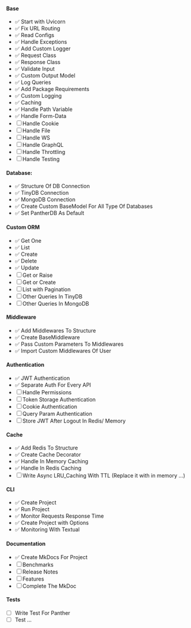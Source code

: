
#### Base 
- &#x2705; Start with Uvicorn 
- &#x2705; Fix URL Routing 
- &#x2705; Read Configs 
- &#x2705; Handle Exceptions 
- &#x2705; Add Custom Logger 
- &#x2705; Request Class 
- &#x2705; Response Class 
- &#x2705; Validate Input 
- &#x2705; Custom Output Model 
- &#x2705; Log Queries
- &#x2705; Add Package Requirements
- &#x2705; Custom Logging
- &#x2705; Caching
- &#x2705; Handle Path Variable
- &#x2705; Handle Form-Data
- &#9744; Handle Cookie
- &#9744; Handle File 
- &#9744; Handle WS 
- &#9744; Handle GraphQL
- &#9744; Handle Throttling
- &#9744; Handle Testing

#### Database:
- &#x2705; Structure Of DB Connection
- &#x2705; TinyDB Connection
- &#x2705; MongoDB Connection
- &#x2705; Create Custom BaseModel For All Type Of Databases
- &#x2705; Set PantherDB As Default

#### Custom ORM
- &#x2705; Get One 
- &#x2705; List  
- &#x2705; Create 
- &#x2705; Delete 
- &#x2705; Update
- &#9744; Get or Raise
- &#9744; Get or Create
- &#9744; List with Pagination
- &#9744; Other Queries In TinyDB
- &#9744; Other Queries In MongoDB

#### Middleware
- &#x2705; Add Middlewares To Structure
- &#x2705; Create BaseMiddleware
- &#x2705; Pass Custom Parameters To Middlewares
- &#x2705; Import Custom Middlewares Of User

#### Authentication 
- &#x2705; JWT Authentication
- &#x2705; Separate Auth For Every API
- &#9744; Handle Permissions 
- &#9744; Token Storage Authentication
- &#9744; Cookie Authentication
- &#9744; Query Param Authentication
- &#9744; Store JWT After Logout In Redis/ Memory

#### Cache
- &#x2705; Add Redis To Structure
- &#x2705; Create Cache Decorator
- &#x2705; Handle In Memory Caching 
- &#x2705; Handle In Redis Caching 
- &#9744; Write Async LRU_Caching With TTL (Replace it with in memory ...)


#### CLI
- &#x2705; Create Project 
- &#x2705; Run Project 
- &#x2705; Monitor Requests Response Time
- &#x2705; Create Project with Options
- &#x2705; Monitoring With Textual
    
#### Documentation 
- &#x2705; Create MkDocs For Project 
- &#9744; Benchmarks
- &#9744; Release Notes
- &#9744; Features
- &#9744; Complete The MkDoc

#### Tests 
- &#9744; Write Test For Panther 
- &#9744; Test ...